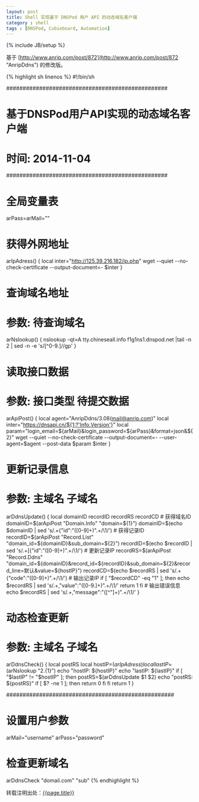 ```yaml
---
layout: post
title: Shell 实现基于 DNSPod 用户 API 的动态域名客户端
category : shell
tags : [DNSPod, Cubieboard, Automation]
---
```

{% include JB/setup %}

基于 [http://www.anrip.com/post/872](http://www.anrip.com/post/872 "AnripDdns") 的修改版。 

{% highlight sh linenos %}
#!/bin/sh
 
#################################################
# 基于DNSPod用户API实现的动态域名客户端
# 时间: 2014-11-04
#################################################
 
# 全局变量表
arPass=arMail=""
 
# 获得外网地址
arIpAdress() {
    local inter="http://125.39.216.182/ip.php"
    wget --quiet --no-check-certificate --output-document=- $inter
}
 
# 查询域名地址
# 参数: 待查询域名
arNslookup() {
    nslookup -qt=A tty.chineseall.info f1g1ns1.dnspod.net |tail -n 2 | sed -n -e 's/[^0-9.]//gp'
}
 
# 读取接口数据
# 参数: 接口类型 待提交数据
arApiPost() {
    local agent="AnripDdns/3.08(mail@anrip.com)"
    local inter="https://dnsapi.cn/${1:?'Info.Version'}"
    local param="login_email=${arMail}&login_password=${arPass}&format=json&${2}"
    wget --quiet --no-check-certificate --output-document=- --user-agent=$agent --post-data $param $inter
}
 
# 更新记录信息
# 参数: 主域名 子域名
arDdnsUpdate() {
    local domainID recordID recordRS recordCD
    # 获得域名ID
    domainID=$(arApiPost "Domain.Info" "domain=${1}")
    domainID=$(echo $domainID | sed 's/.\+{"id":"\([0-9]\+\)".\+/\1/')
    # 获得记录ID
    recordID=$(arApiPost "Record.List" "domain_id=${domainID}&sub_domain=${2}")
    recordID=$(echo $recordID | sed 's/.\+\[{"id":"\([0-9]\+\)".\+/\1/')
    # 更新记录IP
    recordRS=$(arApiPost "Record.Ddns" "domain_id=${domainID}&record_id=${recordID}&sub_domain=${2}&record_line=默认&value=${hostIP}")
    recordCD=$(echo $recordRS | sed 's/.\+{"code":"\([0-9]\+\)".\+/\1/')
    # 输出记录IP
    if [ "$recordCD" -eq "1" ]; then
        echo $recordRS | sed 's/.\+,"value":"\([0-9\.]\+\)".\+/\1/'
        return 1
    fi
    # 输出错误信息
    echo $recordRS | sed 's/.\+,"message":"\([^"]\+\)".\+/\1/'
}
 
# 动态检查更新
# 参数: 主域名 子域名
arDdnsCheck() {
    local postRS
    local hostIP=$(arIpAdress)
    local lastIP=$(arNslookup "${2}.${1}")
    echo "hostIP: ${hostIP}"
    echo "lastIP: ${lastIP}"
    if [ "$lastIP" != "$hostIP" ]; then
        postRS=$(arDdnsUpdate $1 $2)
        echo "postRS: ${postRS}"
        if [ $? -ne 1 ]; then
            return 0
        fi
    fi
    return 1
}
 
###################################################
 
# 设置用户参数
arMail="username"
arPass="password"
 
# 检查更新域名
arDdnsCheck "domail.com" "sub"
{% endhighlight %}


转载注明出处：[{{page.title}}]({{permalink}})
